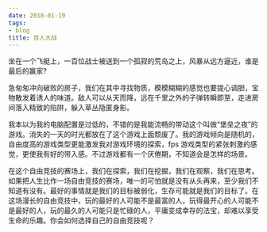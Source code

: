 ```yaml
---
date: 2018-01-19
tags:
- blog
title: 百人大战
---
```


坐在一个飞艇上，一百位战士被送到一个孤寂的荒岛之上，风暴从远方逼近，谁是最后的赢家?
<!--more-->
急匆匆冲向破败的房子，我们在其中寻找物质，模模糊糊的感觉也要提心调胆，宝物散发着诱人的味道。敌人可以从天而降，远在千里之外的子弹转瞬即至，走进房间落入精致的陷阱，躲入草丛隐匿身影。

我本以为我的电脑配置是过低的，不错的是我能流畅的带动这个叫做“堡垒之夜”的游戏。消失的一天的时光都放在了这个游戏上面颓废了。我的游戏倾向是随机的，自由度高的游戏类型更能激发我对游戏环境的探索，fps 游戏类型的紧张刺激的感觉，更使我有好的带入感。不过游戏都有一个厌倦期，不知道会是怎样的场景。

在这个自由竞技的赛场上，我们在探索，我们在挖掘，我们在观察，我们在思考。如果把人生比作一场自由竞技的赛场，唯一的可怕就是没有从头再来，至少我们不知道有没有。最好的事情就是我们的目标被弱化，生存可能就是我们的目标了。在这场漫长的自由竞技中，玩的最好的人可能不是最富的人，玩得最开心的人可能不是最好的人，玩的最久的人可能只是忙碌的人，平庸变成幸存的法宝，却难以享受生命的乐趣。你会如何选择自己的自由竞技呢？